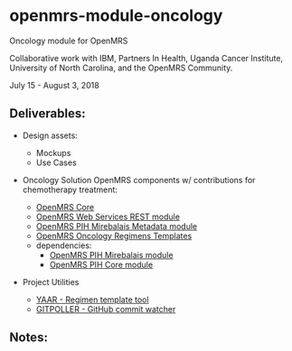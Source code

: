 # openmrs-module-oncology
Oncology module for OpenMRS

Collaborative work with IBM, Partners In Health, Uganda Cancer Institute, University of North Carolina, and the OpenMRS Community.

July 15 - August 3, 2018

Deliverables:
-------------

- Design assets:
  - Mockups
  - Use Cases

- Oncology Solution OpenMRS components w/ contributions for chemotherapy treatment:
  - [OpenMRS Core](https://github.com/idlewis/openmrs-core)
  - [OpenMRS Web Services REST module](https://github.com/idlewis/openmrs-module-webservices.rest)
  - [OpenMRS PIH Mirebalais Metadata module](https://github.com/PIH/openmrs-module-mirebalaismetadata)
  - [OpenMRS Oncology Regimens Templates](https://github.com/dearmasm/openmrs-module-oncology/edit/master/regimens) 
  - dependencies:
    - [OpenMRS PIH Mirebalais module](https://github.com/PIH/openmrs-module-mirebalais)
    - [OpenMRS PIH Core module](https://github.com/PIH/openmrs-module-pihcore)

- Project Utilities
  - [YAAR - Regimen template tool](https://github.com/dearmasm/openmrs-module-oncology/edit/master/utils/YAAR_DOCS.md)
  - [GITPOLLER - GitHub commit watcher](https://github.com/dearmasm/openmrs-module-oncology/edit/master/utils/YAAR_DOCS.md)

Notes:
------

